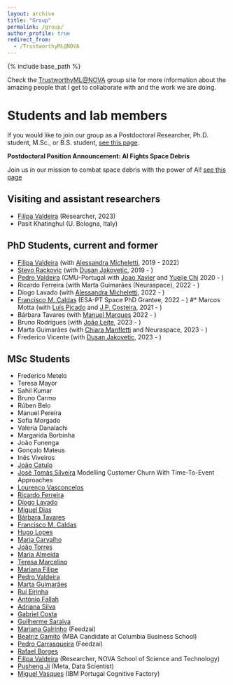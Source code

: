 ```yaml
---
layout: archive
title: "Group"
permalink: /group/
author_profile: true
redirect_from:
  - /TrustworthyML@NOVA
---
```


{% include base_path %}


Check the [TrustworthyML@NOVA](https://trustworthy-ml.super.site/) group site for more information about the amazing people that I get to collaborate with and the work we are doing.



Students and lab members
======

If you would like to join our group as a Postdoctoral Researcher, Ph.D. student, M.Sc., or B.S. student, [see this page](/students/).

**Postdoctoral Position Announcement: AI Fights Space Debris**

Join us in our mission to combat space debris with the power of AI! [see this page](Neuraspace-postdoc)

Visiting and assistant researchers
------
* [Filipa Valdeira](https://filva.github.io/) (Researcher, 2023)
* Pasit Khatinghul (U. Bologna, Italy)

PhD Students, current and former
------
* [Filipa Valdeira](https://filva.github.io/) (with [Alessandra Micheletti](http://www.mat.unimi.it/users/michel/), 2019 - 2022)
* [Stevo Rackovic](https://stevorackovic.github.io/) (with [Dusan Jakovetic](https://people.dmi.uns.ac.rs/~dusan.jakovetic/), 2019 - )
* [Pedro Valdeira](https://www.cmuportugal.org/students/pedro-valdeira/) (CMU-Portugal with [Joao Xavier](http://users.isr.tecnico.ulisboa.pt/~jxavier/) and  [Yuejie Chi](https://users.ece.cmu.edu/~yuejiec/) 2020 - )
* Ricardo Ferreira (with Marta Guimarães (Neuraspace), 2022 - )
* Diogo Lavado (with [Alessandra Micheletti](http://www.mat.unimi.it/users/michel/), 2022 - )
* [Francisco M. Caldas](https://frncaldas.github.io/) (ESA-PT Space PhD Grantee, 2022 - )
#* Marcos Motta (with [Luís Picado](https://fenix.tecnico.ulisboa.pt/homepage/ist25123) and [J.P. Costeira](http://users.isr.ist.utl.pt/~jpc/), 2021 - )
* Bárbara Tavares (with [Manuel Marques](http://users.isr.ist.utl.pt/~manuel/) 2022 - )
* Bruno Rodrigues (with [João Leite](https://userweb.fct.unl.pt//~jleite/), 2023 - )
* Marta Guimarães (with [Chiara Manfletti](https://www.professoren.tum.de/en/manfletti-chiara) and Neuraspace, 2023 - )
* Frederico Vicente (with [Dusan Jakovetic](https://scholar.google.com/citations?user=_93Oh_QAAAAJ), 2023 - )


MSc Students
------
* Frederico Metelo
* Teresa Mayor
* Sahil Kumar
* Bruno Carmo
* Rúben Belo
* Manuel Pereira
* Sofia Morgado
* Valeria Danalachi
* Margarida Borbinha
* João Funenga
* Gonçalo Mateus
* Inês Viveiros
* [João Catulo](.)
* [José Tomás Silveira](Claudia.ASoares.github.io/files/Silveira_2022.pdf) Modelling Customer Churn With Time-To-Event Approaches
* [Lourenço Vasconcelos](Claudia.ASoares.github.io/files/Vasconcelos_2022.pdf) 
* [Ricardo Ferreira]()
* [Diogo Lavado](Claudia.ASoares.github.io/files/Lavado_2022.pdf)
* [Miguel Dias]()
* [Bárbara Tavares]()
* [Francisco M. Caldas](https://frncaldas.github.io/)
* [Hugo Lopes]()
* [Maria Carvalho]()
* [João Torres]()
* [Maria Almeida]()
* [Teresa Marcelino]()
* [Mariana Filipe]()
* [Pedro Valdeira]()
* [Marta Guimarães]()
* [Rui Eirinha]()
* [António Fallah]()
* [Adriana Silva]()
* [Gabriel Costa]()
* [Guilherme Saraiva]()
* [Mariana Galrinho](https://www.linkedin.com/in/marianagalrinho/) (Feedzai)
* [Beatriz Gamito](https://www.linkedin.com/in/beatrizmgamito/) (MBA Candidate at Columbia Business School)
* [Pedro Carrasqueira](https://pt.linkedin.com/in/pcarrasqueira) (Feedzai)
* [Rafael Borges]()
* [Filipa Valdeira](https://filva.github.io/) (Researcher, NOVA School of Science and Technology)
* [Pusheng Ji](https://www.linkedin.com/in/pusheng-ji/) (Meta, Data Scientist)
* [Miguel Vasques](https://pt.linkedin.com/in/miguel-vasques) (IBM Portugal Cognitive Factory)

